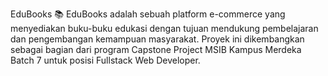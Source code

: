 EduBooks 📚
EduBooks adalah sebuah platform e-commerce yang menyediakan buku-buku edukasi dengan tujuan mendukung pembelajaran dan pengembangan kemampuan masyarakat. Proyek ini dikembangkan sebagai bagian dari program Capstone Project MSIB Kampus Merdeka Batch 7 untuk posisi Fullstack Web Developer.
